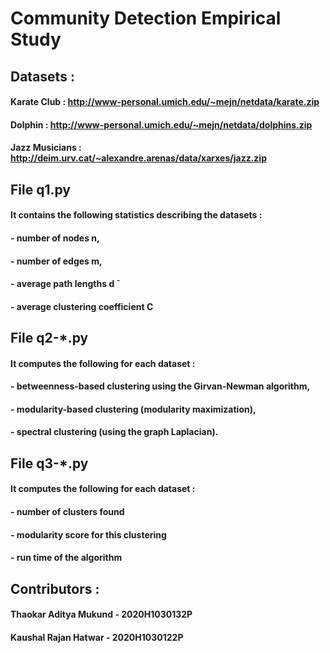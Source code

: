 # Community Detection Empirical Study
## Datasets :
#### Karate Club : http://www-personal.umich.edu/~mejn/netdata/karate.zip
#### Dolphin : http://www-personal.umich.edu/~mejn/netdata/dolphins.zip
#### Jazz Musicians : http://deim.urv.cat/~alexandre.arenas/data/xarxes/jazz.zip
## File q1.py
#### It contains the following statistics describing the datasets :
#### - number of nodes n,
#### - number of edges m,
#### - average path lengths d ̄
#### - average clustering coefficient C

## File q2-*.py
#### It computes the following for each dataset :
#### - betweenness-based clustering using the Girvan-Newman algorithm,
#### - modularity-based clustering (modularity maximization),
#### - spectral clustering (using the graph Laplacian).

## File q3-*.py
#### It computes the following for each dataset :
#### - number of clusters found
#### - modularity score for this clustering
#### - run time of the algorithm

## Contributors :
#### Thaokar Aditya Mukund - 2020H1030132P
#### Kaushal Rajan Hatwar - 2020H1030122P
